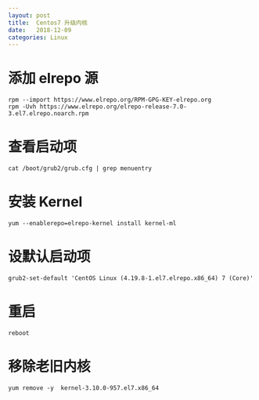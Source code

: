 ```yaml
---
layout: post
title:  Centos7 升级内核  
date:   2018-12-09
categories: Linux
---
```


# 添加 elrepo 源

```text
rpm --import https://www.elrepo.org/RPM-GPG-KEY-elrepo.org
rpm -Uvh https://www.elrepo.org/elrepo-release-7.0-3.el7.elrepo.noarch.rpm
```

# 查看启动项

```text
cat /boot/grub2/grub.cfg | grep menuentry
```

# 安装 Kernel

```text
yum --enablerepo=elrepo-kernel install kernel-ml
```

# 设默认启动项

```text
grub2-set-default 'CentOS Linux (4.19.8-1.el7.elrepo.x86_64) 7 (Core)'
```

# 重启

```text
reboot
```

# 移除老旧内核

```text
yum remove -y  kernel-3.10.0-957.el7.x86_64
```
